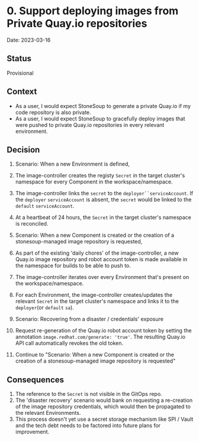 # 0. Support deploying images from Private Quay.io repositories

Date: 2023-03-16

## Status

Provisional

## Context

* As a user, I would expect StoneSoup to generate a private Quay.io if my code repository is also private.
* As a user, I would expect StoneSoup to gracefully deploy images that were pushed to private Quay.io repositories in every relevant environment.


## Decision

1. Scenario: When a new Environment is defined, 
  1. The image-controller creates the registy `Secret` in the target cluster's namespace for every Component in the workspace/namespace.
  2. The image-controller links the `secret` to the `deployer``serviceAccount`. If the `deployer` `serviceAccount` is absent, the `secret` would be linked to the `default`
     `serviceAccount`.
  3. At a heartbeat of 24 hours, the `Secret` in the target cluster's namespace is reconciled.

2. Scenario: When a new Component is created or the creation of a stonesoup-managed image repository is requested,
  1. As part of the existing 'daily chores' of the image-controller, a new Quay.io image repository and robot account token is made available in the namespace for 
     builds to be able to push to.
  2. The image-controller iterates over every Environment that's present on the workspace/namespace.
  3. For each Environment, the image-controller creates/updates the relevant `Secret` in the target cluster's namespace and links it to the `deployer`(or `default` `sa`).

3. Scenario: Recovering from a disaster / credentials' exposure
  1. Request re-generation of the Quay.io robot account token by setting the annotation `image.redhat.com/generate: 'true'`. The resulting Quay.io API call 
     automatically revokes the old token.
  2. Continue to "Scenario: When a new Component is created or the creation of a stonesoup-managed image repository is requested"
 

## Consequences

1. The reference to the `Secret` is not visible in the GitOps repo.
2. The 'disaster recovery' scenario would bank on requesting a re-creation of the image repository credentials, which would then be propagated to the relevant Environments.
3. This process doesn't yet use a secret storage mechanism like SPI / Vault and the tech debt needs to be factored into future plans for improvement.
